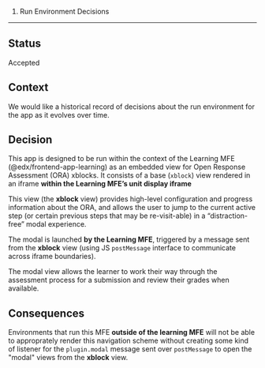 1. Run Environment Decisions
-----------------------------

Status
------
Accepted

Context
--------
We would like a historical record of decisions about the run environment for the app as it evolves over time.

Decision
---------
This app is designed to be run within the context of the Learning MFE (@edx/frontend-app-learning) as an embedded view for Open Response Assessment (ORA) xblocks.  It consists of a base (`xblock`) view rendered in an iframe **within the Learning MFE’s unit display iframe**

This view (the **xblock** view) provides high-level configuration and progress information about the ORA, and allows the user to jump to the current active step (or certain previous steps that may be re-visit-able) in a “distraction-free” modal experience.

The modal is launched **by the Learning MFE**, triggered by a message sent from the **xblock** view (using JS `postMessage` interface to communicate across iframe boundaries).

The modal view allows the learner to work their way through the assessment process for a submission and review their grades when available.

Consequences
------------
Environments that run this MFE **outside of the learning MFE** will not be able to approprately render this navigation scheme without creating some kind of listener for the `plugin.modal` message sent over `postMessage` to open the "modal" views from the **xblock** view.
